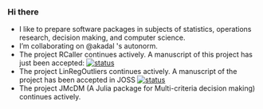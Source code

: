 ### Hi there 

- I like to prepare software packages in subjects of statistics, operations research, decision making, and computer science.
- I’m collaborating on @akadal 's autonorm.
- The project RCaller continues actively. A manuscript of this project has just been accepted: [![status](https://joss.theoj.org/papers/de28eed555632371f4dcbe82efce5075/status.svg)](https://joss.theoj.org/papers/de28eed555632371f4dcbe82efce5075)
- The project LinRegOutliers continues actively. A manuscript of the project has been accepted in JOSS [![status](https://joss.theoj.org/papers/a4fc555d2ef4bafb3ff61c5326b530dc/status.svg)](https://joss.theoj.org/papers/a4fc555d2ef4bafb3ff61c5326b530dc) 
- The project JMcDM (A Julia package for Multi-criteria decision making) continues actively. 

<!--
**jbytecode/jbytecode** is a ✨ _special_ ✨ repository because its `README.md` (this file) appears on your GitHub profile.

Here are some ideas to get you started:

- 🔭 I’m currently working on ...
- 🌱 I’m currently learning ...
- 👯 I’m looking to collaborate on ...
- 🤔 I’m looking for help with ...
- 💬 Ask me about ...
- 📫 How to reach me: ...
- 😄 Pronouns: ...
- ⚡ Fun fact: ...
-->
